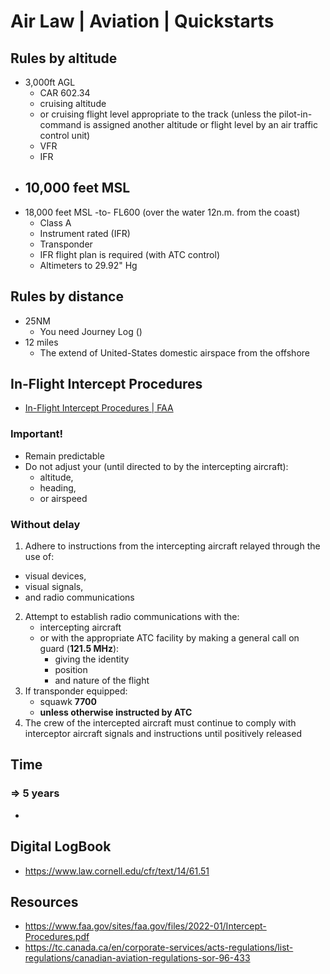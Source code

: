 # Air Law | Aviation | Quickstarts
## Rules by altitude
- 3,000ft AGL
  - CAR 602.34
  - cruising altitude
  - or cruising flight level appropriate to the track (unless the pilot-in-command is assigned another altitude or flight level by an air traffic control unit)
  - VFR
  - IFR
- 10,000 feet MSL
  - 
- 18,000 feet MSL -to- FL600 (over the water 12n.m. from the coast)
  - Class A
  - Instrument rated (IFR)
  - Transponder
  - IFR flight plan is required (with ATC control)
  - Altimeters to 29.92" Hg
## Rules by distance
- 25NM
  - You need Journey Log ()
- 12 miles
  - The extend of United-States domestic airspace from the offshore
## In-Flight Intercept Procedures
- [In-Flight Intercept Procedures | FAA](./Documents/Intercept-Procedures.pdf)
### Important!
- Remain predictable
- Do not adjust your (until directed to by the intercepting aircraft): 
  - altitude,
  - heading, 
  - or airspeed

### Without delay
1. Adhere to instructions from the intercepting aircraft relayed through the use of: 
  - visual devices,
  - visual signals,
  - and radio communications
2. Attempt to establish radio communications with the: 
   - intercepting aircraft 
   - or with the appropriate ATC facility by making a general call on guard (**121.5 MHz**): 
     - giving the identity
     - position
     - and nature of the flight
3. If transponder equipped:
   - squawk **7700**
   - **unless otherwise instructed by ATC**
4. The crew of the intercepted aircraft must continue to comply with interceptor aircraft signals and instructions until positively released

## Time
### => 5 years
- 

## Digital LogBook
- https://www.law.cornell.edu/cfr/text/14/61.51

## Resources
- https://www.faa.gov/sites/faa.gov/files/2022-01/Intercept-Procedures.pdf
- https://tc.canada.ca/en/corporate-services/acts-regulations/list-regulations/canadian-aviation-regulations-sor-96-433
